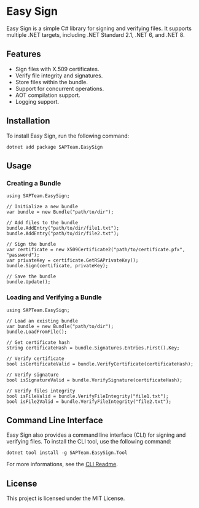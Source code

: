 # Easy Sign

Easy Sign is a simple C# library for signing and verifying files. It supports multiple .NET targets, including .NET Standard 2.1, .NET 6, and .NET 8.

## Features

- Sign files with X.509 certificates.
- Verify file integrity and signatures.
- Store files within the bundle.
- Support for concurrent operations.
- AOT compilation support.
- Logging support.

## Installation

To install Easy Sign, run the following command:


```
dotnet add package SAPTeam.EasySign

```

## Usage

### Creating a Bundle


```
using SAPTeam.EasySign;

// Initialize a new bundle
var bundle = new Bundle("path/to/dir");

// Add files to the bundle
bundle.AddEntry("path/to/dir/file1.txt");
bundle.AddEntry("path/to/dir/file2.txt");

// Sign the bundle
var certificate = new X509Certificate2("path/to/certificate.pfx", "password");
var privateKey = certificate.GetRSAPrivateKey();
bundle.Sign(certificate, privateKey);

// Save the bundle
bundle.Update();

```

### Loading and Verifying a Bundle


```
using SAPTeam.EasySign;

// Load an existing bundle
var bundle = new Bundle("path/to/dir");
bundle.LoadFromFile();

// Get certificate hash
string certificateHash = bundle.Signatures.Entries.First().Key;

// Verify certificate
bool isCertificateValid = bundle.VerifyCertificate(certificateHash);

// Verify signature
bool isSignatureValid = bundle.VerifySignature(certificateHash);

// Verify files integrity
bool isFileValid = bundle.VerifyFileIntegrity("file1.txt");
bool isFile2Valid = bundle.VerifyFileIntegrity("file2.txt");

```

## Command Line Interface

Easy Sign also provides a command line interface (CLI) for signing and verifying files. To install the CLI tool, use the following command:


```
dotnet tool install -g SAPTeam.EasySign.Tool

```

For more informations, see the [CLI Readme](https://github.com/SAPTeamDEV/EasySign/blob/master/src/EasySign.Cli/README.md).


## License

This project is licensed under the MIT License.
